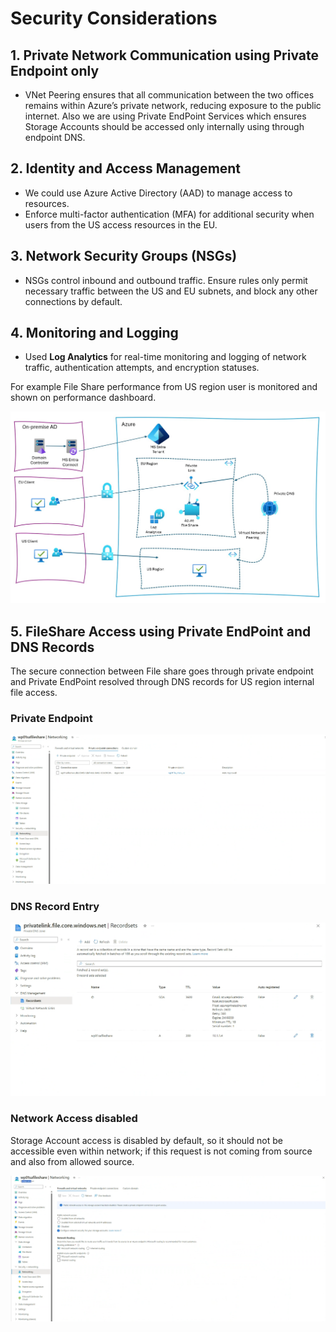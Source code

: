 # Security Considerations

## 1. Private Network Communication using Private Endpoint only

- VNet Peering ensures that all communication between the two offices remains within Azure’s private network, reducing exposure to the public internet. Also we are using Private EndPoint Services which ensures Storage Accounts should be accessed only internally using through endpoint DNS.

## 2. Identity and Access Management

- We could use Azure Active Directory (AAD) to manage access to resources.
- Enforce multi-factor authentication (MFA) for additional security when users from the US access resources in the EU.

## 3. Network Security Groups (NSGs)

- NSGs control inbound and outbound traffic. Ensure rules only permit necessary traffic between the US and EU subnets, and block any other connections by default.

## 4. Monitoring and Logging

- Used **Log Analytics** for real-time monitoring and logging of network traffic, authentication attempts, and encryption statuses.

For example File Share performance from US region user is monitored and shown on performance dashboard.

![Solution Design](./docs/images/Solution_Design.jpeg)

## 5. FileShare Access using Private EndPoint and DNS Records

The secure connection between File share goes through private endpoint and Private EndPoint resolved through DNS records for US region internal file access.

### **Private Endpoint**

![Private EndPoint](./docs/images/Private_Endpoint.png)

### **DNS Record Entry**

![DNS Records](./docs/images/DNS_Records.png)


### **Network Access disabled**

Storage Account access is disabled by default, so it should not be accessible even within network; if this request is not coming from source and also from allowed source.

![Storage Account not Accessible](./docs/images/Storageaccount_Network_Access_Disabled.png)

